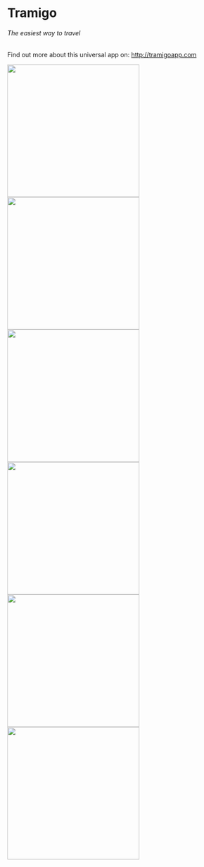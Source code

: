 # Tramigo
###### The easiest way to travel

Find out more about this universal app on: http://tramigoapp.com


<img src="http://tramigoapp.com/img/iOS1.png" width="300" />
<img src="http://tramigoapp.com/img/iOS2.png" width="300" />
<img src="http://tramigoapp.com/img/WP1.png" width="300" />
<img src="http://tramigoapp.com/img/WP2.png" width="300" />
<img src="http://tramigoapp.com/img/Android1.png" width="300" />
<img src="http://tramigoapp.com/img/Android2.png" width="300" />

